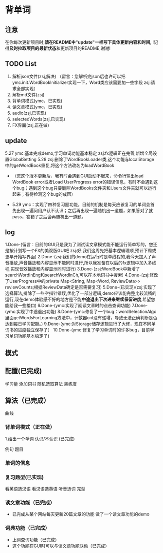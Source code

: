 # 背单词

## 注意

在你每次更新项目时,**请在README中"update"一栏写下具体更新内容和时间**,
!记得**及时拉取项目的最新状态**和更新项目的README,谢谢!

## TODO List

1. 解析json文件(zsj,解决) （留言：您解析完json后也许可以把ymc.init.WordBookInitializer实现一下，Word类应该需要加一些字段 zsj:请求全部实现）
2. 解析md文件(zsj)
3. 背单词模式(ymc，已实现)
4. 读文章模式(ymc，已实现)
5. audio(zsj,已实现)
6. selectedWords(zsj,已实现)
7. FX界面(zsj,正在做)

## update

5.27 ymc:基本完成demo,学习单词功能基本稳定 zsj:fx逻辑正在完善,新增全局设置GlobalSetting
5.28 zsj:删除了WordBookLoader类,这个功能与localStorage中的getWordBook重复,将这个方法改名为loadWordBook
- （您这个版本更新后，我有时会遇到GUI启动不起来，命令行输出load WordBook error或者Load UserProgress error的错误信息，有时不会遇到这个bug；遇到这个bug只要删除WordBooks文件夹和Users文件夹就可以运行起来；有待检测这个bug的成因）


- 5.29 ymc：实现了四种复习题功能，目前的机制是每天应该复习的单词会首先出现一遍问用户认不认识；之后再出现一遍随机出一道题，如果答对了就pass，答错了之后会再随机出一道题。

## log

1.Done-(留言：目前的GUI只是我为了测试读文章模式能不能运行简单写的，您还是按计划写一个FX的美观版GUI吧
zsj:好,我们这周先把基本逻辑理顺,预计下周或更早开始写界面)
2.Done-(zsj:我们的demo在运行时是单线程的,我今天加入了声音播放,声音播放和内容显示不能同时进行,所以我准备在以后的fx逻辑中加入多线程,实现音效播放和内容显示同时进行)
3.Done-(zsj:WordBook中新增了searchWordInEng和searchWordInCh,可以在本地词书中搜索)
4.Done-(zsj:修改了UserProgress中的private Map<String, Map<Word, ReviewData>> reviewCounts;根据ReviewData确定是否需要复习)
5.Done-(已实现)(zsj:实现了选择算法,排除了一些空指针错误,优化了一部分逻辑,demo应该能完整比较流畅的运行,现在demo体验感不好的地方是不能**中途退出下次进来继续保留进度**,希望您能给我一些接口)
6.Done-(ymc:实现了阅读文章时的点击查词功能)
7.Done-(ymc:实现了中途退出功能)
8.Done-(ymc:修复了一个bug：wordSelectionAlgo里面getWordsForLearning方法中，计数器cnt没有递增，导致无法正确判断是否达到每日学习配额。)
9.Done-(ymc:对Storage储存逻辑进行了大修，现在不同单词书的进度独立保存了）
10.Done-(ymc:修复了学习单词时的许多bug，目前学习单词功能基本稳定了)

## 模式

## 配置(已完成)

学习量
添加词书
随机选取算法
熟练度

## 算法（已完成）

曲线

### 背单词模式（正在做）

1.给出一个单词 认识/不认识 (已完成)

例句 
题目

### 单词的信息

### 复习题型(已实现)

看英语选汉语
看汉语选英语
听音选词
完型

### 读文章功能（已完成）
- 已完成从某个网站每天更新20篇文章的功能
做了一个读文章功能的demo

### 词典功能（已完成）
- 上网查词功能（已完成）
- 这个功能在GUI时可以与读文章功能联动（已完成）



